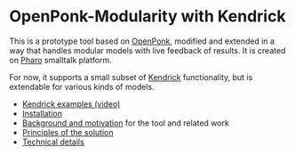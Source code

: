 # OpenPonk-Modularity with Kendrick

This is a prototype tool based on [OpenPonk](https://openponk.github.io/), modified and extended in a way that handles modular models with live feedback of results. It is created on [Pharo](http://pharo.org/) smalltalk platform.

For now, it supports a small subset of [Kendrick](https://ummisco.github.io/kendrick/) functionality, but is extendable for various kinds of models.

* [Kendrick examples (video)](https://github.com/bliznjan/openponk-modularity/wiki/Kendrick-examples-(video))
* [Installation](https://github.com/bliznjan/openponk-modularity/wiki/Installation)
* [Background and motivation](https://github.com/bliznjan/openponk-modularity/wiki/Background-and-motivation) for the tool and related work
* [Principles of the solution](https://github.com/bliznjan/openponk-modularity/wiki/Principles-of-the-solution)
* [Technical details](https://github.com/bliznjan/openponk-modularity/wiki/Technical-details)
